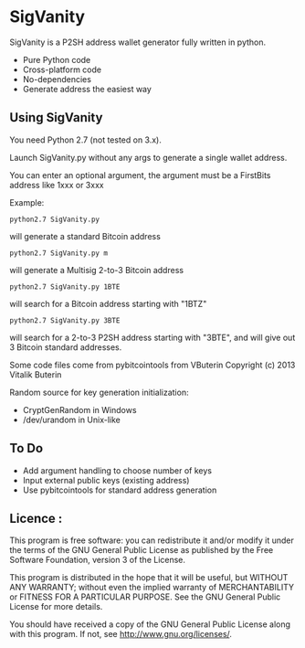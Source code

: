  SigVanity
===========

SigVanity is a P2SH address wallet generator fully written in python.

* Pure Python code
* Cross-platform code
* No-dependencies
* Generate address the easiest way


## Using SigVanity

You need Python 2.7 (not tested on 3.x).

Launch SigVanity.py without any args to generate a single wallet address.

You can enter an optional argument, the argument must be a FirstBits address like 1xxx or 3xxx


Example:

    python2.7 SigVanity.py

will generate a standard Bitcoin address

    python2.7 SigVanity.py m

will generate a Multisig 2-to-3 Bitcoin address

    python2.7 SigVanity.py 1BTE

will search for a Bitcoin address starting with "1BTZ"

    python2.7 SigVanity.py 3BTE

will search for a 2-to-3 P2SH address starting with "3BTE", and will give out 3 Bitcoin standard addresses.


Some code files come from pybitcointools from VButerin
Copyright (c) 2013 Vitalik Buterin


Random source for key generation initialization:

* CryptGenRandom in Windows
* /dev/urandom   in Unix-like


## To Do

* Add argument handling to choose number of keys
* Input external public keys (existing address)
* Use pybitcointools for standard address generation 



Licence :
----------
This program is free software: you can redistribute it and/or modify
it under the terms of the GNU General Public License as published by
the Free Software Foundation, version 3 of the License.

This program is distributed in the hope that it will be useful,
but WITHOUT ANY WARRANTY; without even the implied warranty of
MERCHANTABILITY or FITNESS FOR A PARTICULAR PURPOSE.  See the
GNU General Public License for more details.

You should have received a copy of the GNU General Public License
along with this program.  If not, see <http://www.gnu.org/licenses/>.
